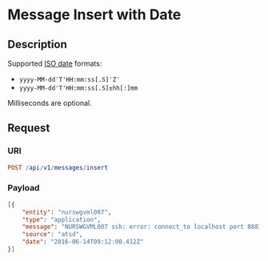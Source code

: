 # Message Insert with Date

## Description

Supported [ISO date](../../../../../shared/date-format.md) formats:

* `yyyy-MM-dd'T'HH:mm:ss[.S]'Z'`
* `yyyy-MM-dd'T'HH:mm:ss[.S]±hh[:]mm`

Milliseconds are optional.

## Request

### URI

```elm
POST /api/v1/messages/insert
```

### Payload

```json
[{
    "entity": "nurswgvml007",
    "type": "application",
    "message": "NURSWGVML007 ssh: error: connect_to localhost port 8881: failed.",
    "source": "atsd",
    "date": "2016-06-14T09:12:00.412Z"
}]
```
